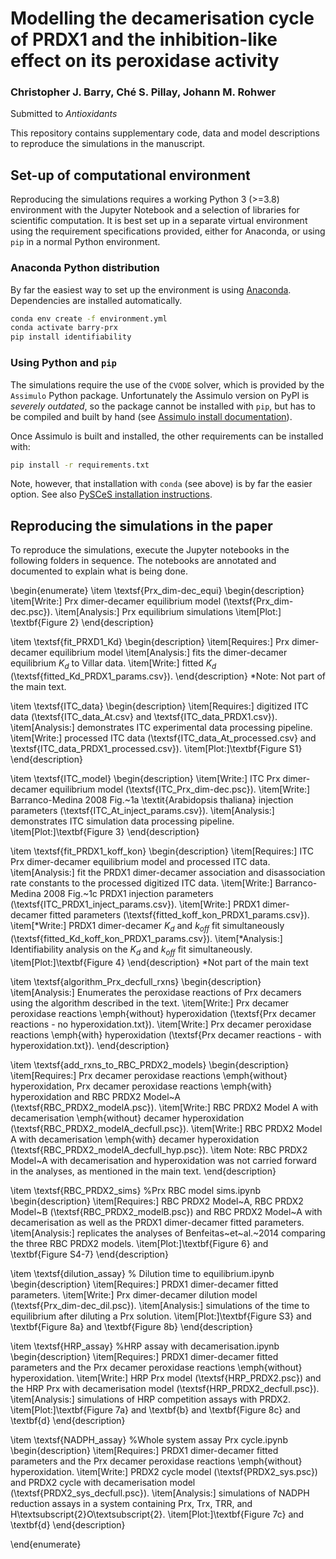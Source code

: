 # Modelling the decamerisation cycle of PRDX1 and the inhibition-like effect on its peroxidase activity

### Christopher J. Barry, Ché S. Pillay, Johann M. Rohwer

Submitted to _Antioxidants_

This repository contains supplementary code, data and model descriptions to
reproduce the simulations in the manuscript.

## Set-up of computational environment

Reproducing the simulations requires a working Python 3 (>=3.8) environment 
with the Jupyter Notebook and a selection of libraries for scientific computation.
It is best set up in a separate virtual environment using the requirement
specifications provided, either for Anaconda, or using `pip` in a normal Python environment.

### Anaconda Python distribution

By far the easiest way to set up the environment is using
[Anaconda](https://www.anaconda.com/download). Dependencies are installed automatically.
```bash
conda env create -f environment.yml
conda activate barry-prx
pip install identifiability
```

### Using Python and `pip`

The simulations require the use of the `CVODE` solver, which is provided by the `Assimulo` Python package. 
Unfortunately the Assimulo version on PyPI is *severely outdated*, so the package cannot be installed 
with `pip`, but has to be compiled and built by hand 
(see [Assimulo install documentation](https://jmodelica.org/assimulo/installation.html)).

Once Assimulo is built and installed, the other requirements can be installed with:
```bash
pip install -r requirements.txt
```

Note, however, that installation with `conda` (see above) is by far the easier option. See also 
[PySCeS installation instructions](https://pyscesdocs.readthedocs.io/en/latest/userguide_doc.html#installing-and-configuring).

## Reproducing the simulations in the paper

To reproduce the simulations, execute the Jupyter notebooks in the following 
folders in sequence. The notebooks are annotated and documented to explain
what is being done.

\begin{enumerate}
\item \textsf{Prx\_dim-dec\_equi}
\begin{description}
\item[Write:] Prx dimer-decamer equilibrium model
(\textsf{Prx\_dim-dec.psc}).
\item[Analysis:] Prx equilibrium simulations
\item[Plot:] \textbf{Figure 2}
\end{description}

\item \textsf{fit\_PRXD1\_Kd}
\begin{description}
\item[Requires:] Prx dimer-decamer equilibrium model
\item[Analysis:] fits the dimer-decamer equilibrium $K_d$ to Villar data.
\item[Write:] fitted $K_d$
(\textsf{fitted\_Kd\_PRDX1\_params.csv}).
\end{description}
*Note: Not part of the main text.

\item \textsf{ITC\_data}
\begin{description}
\item[Requires:] digitized ITC data
(\textsf{ITC\_data\_At.csv} and \textsf{ITC\_data\_PRDX1.csv}).
\item[Analysis:] demonstrates ITC experimental data processing pipeline.
\item[Write:] processed ITC data
(\textsf{ITC\_data\_At\_processed.csv} and
\textsf{ITC\_data\_PRDX1\_processed.csv}).
\item[Plot:]\textbf{Figure S1}
\end{description}

\item \textsf{ITC\_model}
\begin{description}
\item[Write:] ITC Prx dimer-decamer equilibrium model
(\textsf{ITC\_Prx\_dim-dec.psc}).
\item[Write:] Barranco-Medina 2008 Fig.~1a \textit{Arabidopsis thaliana}
injection parameters
(\textsf{ITC\_At\_inject\_params.csv}).
\item[Analysis:] demonstrates ITC simulation data processing pipeline.
\item[Plot:]\textbf{Figure 3}
\end{description}

\item \textsf{fit\_PRDX1\_koff\_kon}
\begin{description}
\item[Requires:] ITC Prx dimer-decamer equilibrium model and processed ITC
data.
\item[Analysis:] fit the PRDX1 dimer-decamer association and disassociation
rate constants to the processed digitized ITC data.
\item[Write:] Barranco-Medina 2008 Fig.~1c PRDX1 injection parameters
(\textsf{ITC\_PRDX1\_inject\_params.csv}).
\item[Write:] PRDX1 dimer-decamer fitted parameters
(\textsf{fitted\_koff\_kon\_PRDX1\_params.csv}).
\item[*Write:] PRDX1 dimer-decamer $K_d$ and $k_{off}$ fit simultaneously
(\textsf{fitted\_Kd\_koff\_kon\_PRDX1\_params.csv}).
\item[*Analysis:] Identifiability analysis on the $K_d$ and $k_{off}$ fit
simultaneously.
\item[Plot:]\textbf{Figure 4}
\end{description}
*Not part of the main text

\item \textsf{algorithm\_Prx\_decfull\_rxns}
\begin{description}
\item[Analysis:] Enumerates the peroxidase reactions of Prx decamers using the
algorithm described in the text.
\item[Write:] Prx decamer peroxidase reactions \emph{without} hyperoxidation
(\textsf{Prx decamer reactions - no hyperoxidation.txt}).
\item[Write:] Prx decamer peroxidase reactions \emph{with} hyperoxidation
(\textsf{Prx decamer reactions - with hyperoxidation.txt}).
\end{description}

\item \textsf{add\_rxns\_to\_RBC\_PRDX2\_models}
\begin{description}
\item[Requires:] Prx decamer peroxidase reactions \emph{without}
hyperoxidation, Prx decamer peroxidase reactions \emph{with} hyperoxidation
and RBC PRDX2 Model~A (\textsf{RBC\_PRDX2\_modelA.psc}).
\item[Write:] RBC PRDX2 Model A with decamerisation \emph{without}
decamer hyperoxidation (\textsf{RBC\_PRDX2\_modelA\_decfull.psc}).
\item[Write:] RBC PRDX2 Model A with decamerisation \emph{with} decamer
hyperoxidation (\textsf{RBC\_PRDX2\_modelA\_decfull\_hyp.psc}).
\item Note: RBC PRDX2 Model~A with decamerisation and hyperoxidation was not
carried forward in the analyses, as mentioned in the main text.
\end{description}

\item \textsf{RBC\_PRDX2\_sims}
%Prx RBC model sims.ipynb
\begin{description}
\item[Requires:] RBC PRDX2 Model~A, RBC PRDX2 Model~B
(\textsf{RBC\_PRDX2\_modelB.psc})
 and RBC PRDX2 Model~A with decamerisation as well as the PRDX1 dimer-decamer
fitted parameters.
\item[Analysis:] replicates the analyses of Benfeitas~et~al.~2014 comparing the
three RBC PRDX2 models.
\item[Plot:]\textbf{Figure 6} and \textbf{Figure S4-7}
\end{description}

\item \textsf{dilution\_assay}
% Dilution time to equilibrium.ipynb
\begin{description}
\item[Requires:] PRDX1 dimer-decamer fitted parameters.
\item[Write:] Prx dimer-decamer dilution model
(\textsf{Prx\_dim-dec\_dil.psc}).
\item[Analysis:] simulations of the time to equilibrium after diluting a Prx
solution.
\item[Plot:]\textbf{Figure S3} and \textbf{Figure 8a} and \textbf{Figure
8b}
\end{description}

\item \textsf{HRP\_assay}
%HRP assay with decamerisation.ipynb
\begin{description}
\item[Requires:] PRDX1 dimer-decamer fitted parameters and the Prx decamer
peroxidase reactions \emph{without} hyperoxidation.
\item[Write:] HRP Prx model (\textsf{HRP\_PRDX2.psc}) and
the HRP Prx with decamerisation model
(\textsf{HRP\_PRDX2\_decfull.psc}).
\item[Analysis:] simulations of HRP competition assays with PRDX2.
\item[Plot:]\textbf{Figure 7a} and \textbf{b} and \textbf{Figure 8c} and
\textbf{d}
\end{description}

\item \textsf{NADPH\_assay}
%Whole system assay Prx cycle.ipynb
\begin{description}
\item[Requires:] PRDX1 dimer-decamer fitted parameters and the Prx decamer
peroxidase reactions \emph{without} hyperoxidation.
\item[Write:] PRDX2 cycle model (\textsf{PRDX2\_sys.psc})
and PRDX2 cycle with decamerisation model
(\textsf{PRDX2\_sys\_decfull.psc}).
\item[Analysis:] simulations of  NADPH reduction assays in a system containing
Prx, Trx, TRR, and H\textsubscript{2}O\textsubscript{2}.
\item[Plot:]\textbf{Figure 7c} and \textbf{d}
\end{description}

\end{enumerate}

